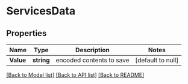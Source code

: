 # ServicesData

## Properties
Name | Type | Description | Notes
------------ | ------------- | ------------- | -------------
**Value** | **string** | encoded contents to save | [default to null]

[[Back to Model list]](../README.md#documentation-for-models) [[Back to API list]](../README.md#documentation-for-api-endpoints) [[Back to README]](../README.md)


